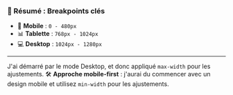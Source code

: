 ### 🎯 Résumé : Breakpoints clés

- 📱 **Mobile** : `0 - 480px`
- 📊 **Tablette** : `768px - 1024px`
- 💻 **Desktop** : `1024px - 1280px`

---

J'ai démarré par le mode Desktop, et donc appliqué `max-width` pour les ajustements.
🛠 **Approche mobile-first** : j'aurai du commencer avec un design mobile et utilisez `min-width` pour les ajustements.
